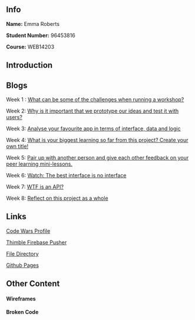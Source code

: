 ## Info

**Name:** Emma Roberts

**Student Number:** 96453816

**Course:** WEB14203

## Introduction

## Blogs

Week 1 : [What can be some of the challenges when running a workshop?]() 

Week 2: [Why is it important that we prototype our ideas and test it with users?]() 

Week 3: [Analyse your favourite app in terms of interface, data and logic]() 

Week 4: [What is your biggest learning so far from this project? Create your own title!]() 

Week 5: [Pair up with another person and give each other feedback on your peer learning mini-lessons.]()

Week 6: [Watch: The best interface is no interface]() 

Week 7: [WTF is an API?]() 

Week 8: [Reflect on this project as a whole]() 

## Links

[Code Wars Profile]()

[Thimble Firebase Pusher]()

[File Directory](https://github.com/eroberts28/ideamatch)

[Github Pages](https://eroberts28.github.io/ideamatch/) 


## Other Content

#### Wireframes

#### Broken Code

